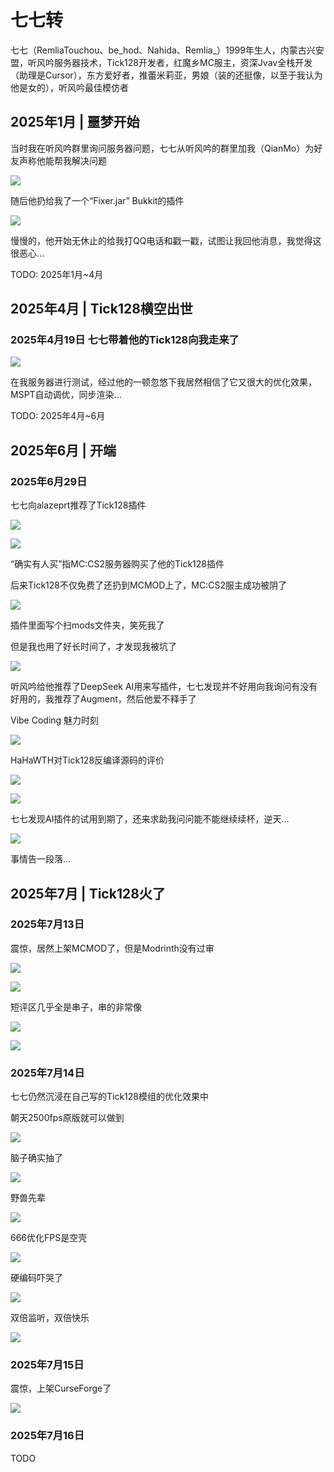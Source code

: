 # 七七转

七七（RemliaTouchou、be_hod、Nahida、Remlia_）1999年生人，内蒙古兴安盟，听风吟服务器技术，Tick128开发者，红魔乡MC服主，资深Jvav全栈开发（助理是Cursor），东方爱好者，推蕾米莉亚，男娘（装的还挺像，以至于我认为他是女的），听风吟最佳模仿者

## 2025年1月 | 噩梦开始

当时我在听风吟群里询问服务器问题，七七从听风吟的群里加我（QianMo）为好友声称他能帮我解决问题

![](/others/七七转/250102_1.jpg)

随后他扔给我了一个“Fixer.jar” Bukkit的插件

![](/others/七七转/250102_2.jpg)

慢慢的，他开始无休止的给我打QQ电话和戳一戳，试图让我回他消息，我觉得这很恶心...

TODO: 2025年1月~4月

## 2025年4月 | Tick128横空出世

### 2025年4月19日 七七带着他的Tick128向我走来了

![](./others/七七转/250419_1.jpg)

在我服务器进行测试，经过他的一顿忽悠下我居然相信了它又很大的优化效果，MSPT自动调优，同步渲染...

TODO: 2025年4月~6月

## 2025年6月 | 开端

### 2025年6月29日

七七向alazeprt推荐了Tick128插件

![](/others/七七转/250629_1.png)

![](/others/七七转/250629_2.png)

“确实有人买”指MC:CS2服务器购买了他的Tick128插件

后来Tick128不仅免费了还扔到MCMOD上了，MC:CS2服主成功被阴了

![](/others/七七转/250629_3.png)

插件里面写个扫mods文件夹，笑死我了

但是我也用了好长时间了，才发现我被坑了

![](/others/七七转/250629_4.png)

听风吟给他推荐了DeepSeek AI用来写插件，七七发现并不好用向我询问有没有好用的，我推荐了Augment，然后他爱不释手了

Vibe Coding 魅力时刻

![](/others/七七转/250629_5.png)

HaHaWTH对Tick128反编译源码的评价

![](/others/七七转/250629_6.png)

![](/others/七七转/250629_7.png)


七七发现AI插件的试用到期了，还来求助我问问能不能继续续杯，逆天...

![](/others/七七转/250629_8.png)



事情告一段落...

## 2025年7月 | Tick128火了

### 2025年7月13日

震惊，居然上架MCMOD了，但是Modrinth没有过审

![](/others/七七转/250713_1.png)


![](/others/七七转/250713_2.png)

短评区几乎全是串子，串的非常像

![](/others/七七转/250713_3.png)

![](/others/七七转/250713_4.png)

### 2025年7月14日

七七仍然沉浸在自己写的Tick128模组的优化效果中

朝天2500fps原版就可以做到

![](/others/七七转/250714_1.png)

脑子确实抽了

![](/others/七七转/250714_2.png)

野兽先辈

![](/others/七七转/250714_3.png)

666优化FPS是空壳

![](/others/七七转/250714_4.png)

硬编码吓哭了

![](/others/七七转/250714_5.png)

双倍监听，双倍快乐

![](/others/七七转/250714_6.png)

### 2025年7月15日

震惊，上架CurseForge了

![](/others/七七转/250715_1.png)

### 2025年7月16日

TODO
